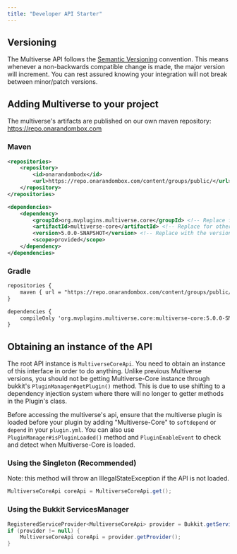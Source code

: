 ```yaml
---
title: "Developer API Starter"
---
```


## Versioning

The Multiverse API follows the [Semantic Versioning](https://semver.org/) convention. This means whenever a non-backwards compatible change is made, the major version will increment. You can rest assured knowing your integration will not break between minor/patch versions.

## Adding Multiverse to your project

The multiverse's artifacts are published on our own maven repository: https://repo.onarandombox.com

### Maven

```xml
<repositories>
    <repository>
        <id>onarandombodx</id>
        <url>https://repo.onarandombox.com/content/groups/public/</url>
    </repository>
</repositories>

<dependencies>
    <dependency>
        <groupId>org.mvplugins.multiverse.core</groupId> <!-- Replace for other sub-modules -->
        <artifactId>multiverse-core</artifactId> <!-- Replace for other sub-modules -->
        <version>5.0.0-SNAPSHOT</version> <!-- Replace with the version you need -->
        <scope>provided</scope>
    </dependency>
</dependencies>
```

### Gradle

```md
repositories {
    maven { url = "https://repo.onarandombox.com/content/groups/public/" }
}

dependencies {
    compileOnly 'org.mvplugins.multiverse.core:multiverse-core:5.0.0-SNAPSHOT'
}
```

## Obtaining an instance of the API 

The root API instance is `MultiverseCoreApi`. You need to obtain an instance of this interface in order to do anything. Unlike previous Multiverse versions, you should not be getting Multiverse-Core instance through bukkit's `PluginManager#getPlugin()` method. This is due to use shifting to a dependency injection system where there will no longer to getter methods in the Plugin's class.

Before accessing the multiverse's api, ensure that the multiverse plugin is loaded before your plugin by adding "Multiverse-Core" to `softdepend` or `depend` in your `plugin.yml`. You can also use `PluginManager#isPluginLoaded()` method and `PluginEnableEvent` to check and detect when Multiverse-Core is loaded.

### Using the Singleton (Recommended) 

Note: this method will throw an IllegalStateException if the API is not loaded.

```java
MultiverseCoreApi coreApi = MultiverseCoreApi.get();
```

### Using the Bukkit ServicesManager 

```java
RegisteredServiceProvider<MultiverseCoreApi> provider = Bukkit.getServicesManager().getRegistration(MultiverseCoreApi.class);
if (provider != null) {
    MultiverseCoreApi coreApi = provider.getProvider();
}
```

